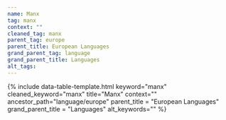 ```yaml
---
name: Manx
tag: manx
context: ""
cleaned_tag: manx
parent_tag: europe
parent_title: European Languages
grand_parent_tag: language
grand_parent_title: Languages
alt_tags: 
---
```


{% include data-table-template.html 
  keyword="manx" 
  cleaned_keyword="manx" 
  title="Manx"
  context=""
  ancestor_path="language/europe" 
  parent_title = "European Languages"
  grand_parent_title = "Languages"
  alt_keywords=""
%}


